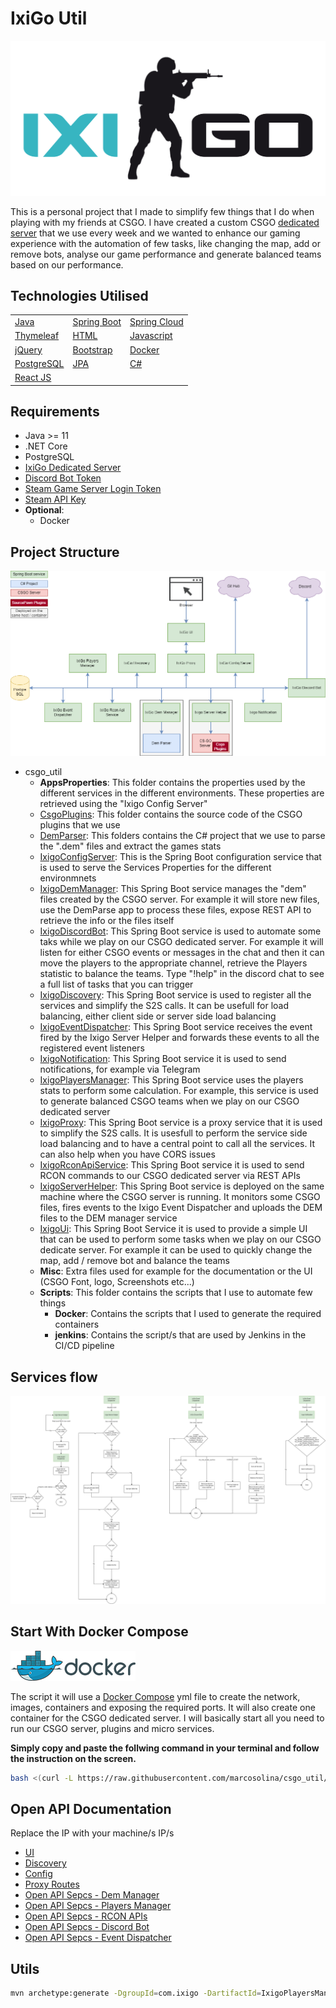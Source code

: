 # IxiGo Util

![Rcon UI](./misc/pictures/ixigo-logo.png)

This is a personal project that I made to simplify few things that I do when playing with my friends at CSGO. I have created a custom CSGO [dedicated server](https://github.com/marcosolina/ixi_go) that we use every week and we wanted to enhance our gaming experience with the automation of few tasks, like changing the map, add or remove bots, analyse our game performance and generate balanced teams based on our performance.

## Technologies Utilised

|                                           |                                                          |                                                                      |
| ----------------------------------------- | -------------------------------------------------------- | -------------------------------------------------------------------- |
| [Java](https://www.oracle.com/java/)      | [Spring Boot](https://spring.io/projects/spring-boot)    | [Spring Cloud](https://spring.io/projects/spring-cloud)              |
| [Thymeleaf](https://www.thymeleaf.org/)   | [HTML](https://en.wikipedia.org/wiki/HTML)               | [Javascript](https://en.wikipedia.org/wiki/JavaScript)               |
| [jQuery](https://jquery.com/)             | [Bootstrap](https://getbootstrap.com/)                   | [Docker](https://www.docker.com/)                                    |
| [PostgreSQL](https://www.postgresql.org/) | [JPA](https://en.wikipedia.org/wiki/Jakarta_Persistence) | [C#](<https://en.wikipedia.org/wiki/C_Sharp_(programming_language)>) |
| [React JS](https://react.dev/)            |                                                          |                                                                      |

## Requirements

- Java >= 11
- .NET Core
- PostgreSQL
- [IxiGo Dedicated Server](https://github.com/marcosolina/ixi_go)
- [Discord Bot Token](./IxigoDiscordBot/)
- [Steam Game Server Login Token](http://steamcommunity.com/dev/managegameservers)
- [Steam API Key](http://steamcommunity.com/dev/apikey)
- **Optional**:
  - Docker

## Project Structure

![Rcon UI](./misc/pictures/Services_Diagram.png)

- csgo_util
  - **AppsProperties**: This folder contains the properties used by the different services in the different environments. These properties are retrieved using the "Ixigo Config Server"
  - [CsgoPlugins](./CsgoPlugins/): This folder contains the source code of the CSGO plugins that we use
  - [DemParser](./DemParser/): This folders contains the C# project that we use to parse the ".dem" files and extract the games stats
  - [IxigoConfigServer](./IxigoConfigServer/): This is the Spring Boot configuration service that is used to serve the Services Properties for the different environmnets
  - [IxigoDemManager](./IxigoDemManager): This Spring Boot service manages the "dem" files created by the CSGO server. For example it will store new files, use the DemParse app to process these files, expose REST API to retrieve the info or the files itself
  - [IxigoDiscordBot](./IxigoDiscordBot/): This Spring Boot service is used to automate some taks while we play on our CSGO dedicated server. For example it will listen for either CSGO events or messages in the chat and then it can move the players to the appropriate channel, retrieve the Players statistic to balance the teams. Type "!help" in the discord chat to see a full list of tasks that you can trigger
  - [IxigoDiscovery](./IxigoDiscovery/): This Spring Boot service is used to register all the services and simplify the S2S calls. It can be usefull for load balancing, either client side or server side load balancing
  - [IxigoEventDispatcher](./IxigoEventDispatcher/): This Spring Boot service receives the event fired by the Ixigo Server Helper and forwards these events to all the registered event listeners
  - [IxigoNotification](./IxigoNotification/): This Spring Boot service it is used to send notifications, for example via Telegram
  - [IxigoPlayersManager](./IxigoPlayersManager/): This Spring Boot service uses the players stats to perform some calculation. For example, this service is used to generate balanced CSGO teams when we play on our CSGO dedicated server
  - [IxigoProxy](./IxigoProxy/): This Spring Boot service is a proxy service that it is used to simplify the S2S calls. It is usesfull to perform the service side load balancing and to have a central point to call all the services. It can also help when you have CORS issues
  - [IxigoRconApiService](./IxigoRconApiService/): This Spring Boot service it is used to send RCON commands to our CSGO dedicated server via REST APIs
  - [IxigoServerHelper](./IxigoServerHelper/): This Spring Boot service is deployed on the same machine where the CSGO server is running. It monitors some CSGO files, fires events to the Ixigo Event Dispatcher and uploads the DEM files to the DEM manager service
  - [IxigoUi](./IxigoUi/): This Spring Boot Service it is used to provide a simple UI that can be used to perform some tasks when we play on our CSGO dedicate server. For example it can be used to quickly change the map, add / remove bot and balance the teams
  - **Misc**: Extra files used for example for the documentation or the UI (CSGO Font, logo, Screenshots etc...)
  - **Scripts**: This folder contains the scripts that I use to automate few things
    - **Docker**: Contains the scripts that I used to generate the required containers
    - **jenkins**: Contains the script/s that are used by Jenkins in the CI/CD pipeline

## Services flow

![Services flow](./misc/pictures/Services_Flow_Diagram.png)

## Start With Docker Compose

![Docker Compose](./misc/pictures/docker_logo200.png)

The script it will use a [Docker Compose](https://docs.docker.com/compose/) yml file to create the network, images, containers and exposing the required ports. It will also create one container for the CSGO dedicated server. I will basically start all you need to run our CSGO server, plugins and micro services.

**Simply copy and paste the follwing command in your terminal and follow the instruction on the screen.**

```bash
bash <(curl -L https://raw.githubusercontent.com/marcosolina/csgo_util/main/Scripts/Docker/setup.sh?$(date +%s))
```

## Open API Documentation

Replace the IP with your machine/s IP/s

- [UI](http://MACHINE_IP:8089/ixigoui/)
- [Discovery](http://MACHINE_IP:8765/ixigodiscovery/)
- [Config](http://MACHINE_IP:8888/config/ixigo-server-helper/docker)
- [Proxy Routes](http://MACHINE_IP:8763/ixigoproxy/actuator/routes)
- [Open API Sepcs - Dem Manager](http://MACHINE_IP:8081/demmanager/swagger-ui.html)
- [Open API Sepcs - Players Manager](http://MACHINE_IP:8087/playersmanager/swagger-ui.html)
- [Open API Sepcs - RCON APIs](http://MACHINE_IP:8084/rcon/swagger-ui.html)
- [Open API Sepcs - Discord Bot](http://MACHINE_IP:8082/discordbot/swagger-ui.html)
- [Open API Sepcs - Event Dispatcher](http://MACHINE_IP:8086/eventsdispatcher/swagger-ui.html)

## Utils

```bash
mvn archetype:generate -DgroupId=com.ixigo -DartifactId=IxigoPlayersManagerContract -DarchetypeArtifactId=maven-archetype-quickstart -DinteractiveMode=false
```
